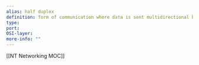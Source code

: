 ```yaml
---
alias: half duplex 
definition: form of communication where data is sent multidirectional but not simultaneously
type: 
port:
OSI-layer:
more-info: ""
---
```

[[NT Networking MOC]]
 